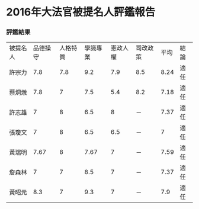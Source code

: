 # 2016年大法官被提名人評鑑報告

### 評鑑結果

<table class="table table-bordered table-hover table-condensed">
    <tbody>
        <tr>
            <td>被提名人</td>
            <td>品德操守</td>
            <td>人格特質</td>
            <td>學識專業</td>
            <td>憲政人權</td>
            <td>司改政策</td>
            <td>平均</td>
            <td>結論</td>
        </tr>
        <tr>
            <td>許宗力</td>
            <td>7.8</td>
            <td>7.8</td>
            <td>9.2</td>
            <td>7.9</td>
            <td>8.5</td>
            <td>8.24</td>
            <td>適任</td>
        </tr>
        <tr>
            <td>蔡烱燉</td>
            <td>7.8</td>
            <td>7</td>
            <td>7.5</td>
            <td>5.4</td>
            <td>8.2</td>
            <td>7.18</td>
            <td>適任</td>
        </tr>
        <tr>
            <td>許志雄</td>
            <td>7</td>
            <td>8</td>
            <td>6.5</td>
            <td>8</td>
            <td>－</td>
            <td>7.37</td>
            <td>適任</td>
        </tr>
        <tr>
            <td>張瓊文</td>
            <td>7</td>
            <td>8</td>
            <td>6.5</td>
            <td>6.5</td>
            <td>－</td>
            <td>7</td>
            <td>適任</td>
        </tr>
        <tr>
            <td>黃瑞明</td>
            <td>7.67</td>
            <td>8</td>
            <td>7.67</td>
            <td>7</td>
            <td>－</td>
            <td>7.59</td>
            <td>適任</td>
        </tr>
        <tr>
            <td>詹森林</td>
            <td>7</td>
            <td>7</td>
            <td>8.5</td>
            <td>7</td>
            <td>－</td>
            <td>7.37</td>
            <td>適任</td>
        </tr>
        <tr>
            <td>黃昭元</td>
            <td>8.3</td>
            <td>7</td>
            <td>9.3</td>
            <td>7</td>
            <td>－</td>
            <td>7.9</td>
            <td>適任</td>
        </tr>
    </tbody>
</table>